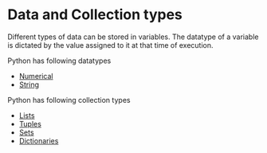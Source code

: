 # Data and Collection types 

Different types of data can be stored in variables. The datatype of a variable is dictated by the value assigned to it at that time of execution. 

Python has following datatypes
- [Numerical](./chapter3/chapter_3_1.md)
- [String](./chapter3/chapter_3_2.md)


Python has following collection types
- [Lists](./chapter3/chapter_3_3.md)
- [Tuples](./chapter3/chapter_3_4.md)
- [Sets](./chapter3/chapter_3_5.md)
- [Dictionaries](./chapter3/chapter_3_6.md)

